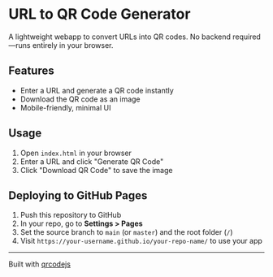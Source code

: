 # URL to QR Code Generator

A lightweight webapp to convert URLs into QR codes. No backend required—runs entirely in your browser.

## Features
- Enter a URL and generate a QR code instantly
- Download the QR code as an image
- Mobile-friendly, minimal UI

## Usage
1. Open `index.html` in your browser
2. Enter a URL and click "Generate QR Code"
3. Click "Download QR Code" to save the image

## Deploying to GitHub Pages
1. Push this repository to GitHub
2. In your repo, go to **Settings > Pages**
3. Set the source branch to `main` (or `master`) and the root folder (`/`)
4. Visit `https://your-username.github.io/your-repo-name/` to use your app

---

Built with [qrcodejs](https://davidshimjs.github.io/qrcodejs/) 